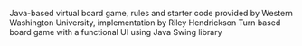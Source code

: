 Java-based virtual board game, rules and starter code provided by Western Washington University, implementation by Riley Hendrickson
Turn based board game with a functional UI using Java Swing library
